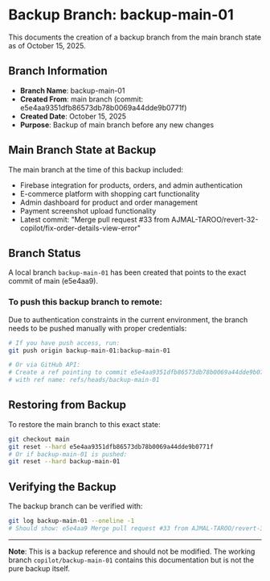 # Backup Branch: backup-main-01

This documents the creation of a backup branch from the main branch state as of October 15, 2025.

## Branch Information
- **Branch Name**: backup-main-01
- **Created From**: main branch (commit: e5e4aa9351dfb86573db78b0069a44dde9b0771f)
- **Created Date**: October 15, 2025
- **Purpose**: Backup of main branch before any new changes

## Main Branch State at Backup
The main branch at the time of this backup included:
- Firebase integration for products, orders, and admin authentication
- E-commerce platform with shopping cart functionality
- Admin dashboard for product and order management
- Payment screenshot upload functionality
- Latest commit: "Merge pull request #33 from AJMAL-TAROO/revert-32-copilot/fix-order-details-view-error"

## Branch Status
A local branch `backup-main-01` has been created that points to the exact commit of main (e5e4aa9).

### To push this backup branch to remote:
Due to authentication constraints in the current environment, the branch needs to be pushed manually with proper credentials:

```bash
# If you have push access, run:
git push origin backup-main-01:backup-main-01

# Or via GitHub API:
# Create a ref pointing to commit e5e4aa9351dfb86573db78b0069a44dde9b0771f
# with ref name: refs/heads/backup-main-01
```

## Restoring from Backup
To restore the main branch to this exact state:
```bash
git checkout main
git reset --hard e5e4aa9351dfb86573db78b0069a44dde9b0771f
# Or if backup-main-01 is pushed:
git reset --hard backup-main-01
```

## Verifying the Backup
The backup branch can be verified with:
```bash
git log backup-main-01 --oneline -1
# Should show: e5e4aa9 Merge pull request #33 from AJMAL-TAROO/revert-32-copilot/fix-order-details-view-error
```

---
**Note**: This is a backup reference and should not be modified. The working branch `copilot/backup-main-01` contains this documentation but is not the pure backup itself.
